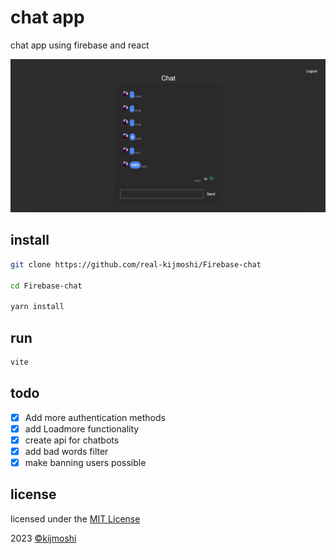 # chat  app
chat app using firebase and react

![screen](./screenshots/screen.png)

## install
``` sh
git clone https://github.com/real-kijmoshi/Firebase-chat

cd Firebase-chat

yarn install
```

## run
``` sh
vite
```

## todo
- [x] Add more authentication methods
- [x] add Loadmore functionality
- [x] create api for chatbots
- [x] add bad words filter
- [x] make banning users possible

## license
licensed under the [MIT License](./LICENSE) 

2023 [©kijmoshi](https://kijmoshi.xyz)

